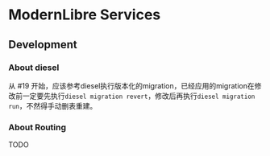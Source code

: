 # ModernLibre Services

## Development

### About diesel
从 #19 开始，应该参考diesel执行版本化的migration，已经应用的migration在修改前一定要先执行`diesel migration revert`，修改后再执行`diesel migration run`，不然得手动删表重建。

### About Routing
TODO
